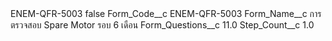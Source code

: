 <?xml version="1.0" encoding="UTF-8"?>
<CustomMetadata xmlns="http://soap.sforce.com/2006/04/metadata" xmlns:xsi="http://www.w3.org/2001/XMLSchema-instance" xmlns:xsd="http://www.w3.org/2001/XMLSchema">
    <label>ENEM-QFR-5003</label>
    <protected>false</protected>
    <values>
        <field>Form_Code__c</field>
        <value xsi:type="xsd:string">ENEM-QFR-5003</value>
    </values>
    <values>
        <field>Form_Name__c</field>
        <value xsi:type="xsd:string">การตรวจสอบ Spare Motor รอบ 6 เดือน</value>
    </values>
    <values>
        <field>Form_Questions__c</field>
        <value xsi:type="xsd:double">11.0</value>
    </values>
    <values>
        <field>Step_Count__c</field>
        <value xsi:type="xsd:double">1.0</value>
    </values>
</CustomMetadata>
